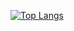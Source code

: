 [![Top Langs](https://github-readme-stats.vercel.app/api/top-langs/?username=stemcmyk&layout=compact)](https://github.com/anuraghazra/github-readme-stats)
